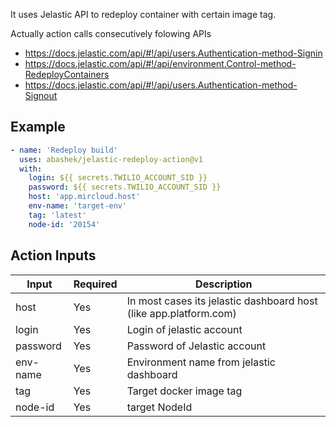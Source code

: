 It uses Jelastic API to redeploy container with certain image tag.

Actually action calls consecutively folowing APIs
- https://docs.jelastic.com/api/#!/api/users.Authentication-method-Signin
- https://docs.jelastic.com/api/#!/api/environment.Control-method-RedeployContainers
- https://docs.jelastic.com/api/#!/api/users.Authentication-method-Signout

## Example
```yml
- name: 'Redeploy build'
  uses: abashek/jelastic-redeploy-action@v1
  with:
    login: ${{ secrets.TWILIO_ACCOUNT_SID }}
    password: ${{ secrets.TWILIO_ACCOUNT_SID }}
    host: 'app.mircloud.host'
    env-name: 'target-env'
    tag: 'latest'
    node-id: '20154'
```
## Action Inputs

<table>
  <thead>
    <tr>
      <th>Input</th>
      <th>Required</th>
      <th>Description</th>
    </tr>
  </thead>

  <tr>
    <td>host</td>
    <td>Yes</td>
    <td>
      In most cases its jelastic dashboard host (like app.platform.com)
    </td>
  </tr>
  <tr>
    <td>login</td>
    <td>Yes</td>
    <td>
      Login of jelastic account
    </td>
  </tr>

  <tr>
    <td>password</td>
     <td>Yes</td>
    <td>Password of Jelastic account</td>
  </tr>

  <tr>
    <td>env-name</td>
    <td>Yes</td>
    <td>Environment name from jelastic dashboard</td>
  </tr>

  <tr>
    <td>tag</td>
    <td>Yes</td>
    <td>Target docker image tag</td>
  </tr>

  <tr>
    <td>node-id</td>
    <td>Yes</td>
    <td>target NodeId</td>
  </tr>

</table>

